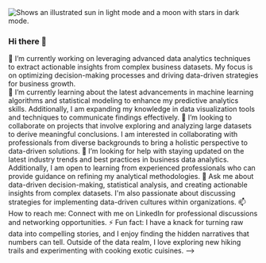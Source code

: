 <picture>
  <source media="(prefers-color-scheme: dark)" srcset="https://github.com/nhirata3/myFolder/assets/115359671/494125ff-b763-4d05-9e9b-4c1cf2fc7fb2">
  <source media="(prefers-color-scheme: light)" srcset="https://github.com/nhirata3/myFolder/assets/115359671/494125ff-b763-4d05-9e9b-4c1cf2fc7fb2">
  <img alt="Shows an illustrated sun in light mode and a moon with stars in dark mode." src="https://github.com/nhirata3/myFolder/assets/115359671/494125ff-b763-4d05-9e9b-4c1cf2fc7fb2">
</picture>



### Hi there 👋
🔭 I’m currently working on leveraging advanced data analytics techniques to extract actionable insights from complex business datasets. My focus is on optimizing decision-making processes and driving data-driven strategies for business growth.<br/>
🌱 I’m currently learning about the latest advancements in machine learning algorithms and statistical modeling to enhance my predictive analytics skills. Additionally, I am expanding my knowledge in data visualization tools and techniques to communicate findings effectively.
👯 I’m looking to collaborate on projects that involve exploring and analyzing large datasets to derive meaningful conclusions. I am interested in collaborating with professionals from diverse backgrounds to bring a holistic perspective to data-driven solutions.
🤔 I’m looking for help with staying updated on the latest industry trends and best practices in business data analytics. Additionally, I am open to learning from experienced professionals who can provide guidance on refining my analytical methodologies.
💬 Ask me about data-driven decision-making, statistical analysis, and creating actionable insights from complex datasets. I'm also passionate about discussing strategies for implementing data-driven cultures within organizations.
📫 How to reach me: Connect with me on LinkedIn for professional discussions and networking opportunities.
⚡ Fun fact: I have a knack for turning raw data into compelling stories, and I enjoy finding the hidden narratives that numbers can tell. Outside of the data realm, I love exploring new hiking trails and experimenting with cooking exotic cuisines.
-->
<!--
**nhirata3/nhirata3** is a ✨ _special_ ✨ repository because its `README.md` (this file) appears on your GitHub profile.

Here are some ideas to get you started:

- 🔭 I’m currently working on ...
- 🌱 I’m currently learning ...
- 👯 I’m looking to collaborate on ...
- 🤔 I’m looking for help with ...
- 💬 Ask me about ...
- 📫 How to reach me: ...
- 😄 Pronouns: ...
- ⚡ Fun fact: ...
-->
